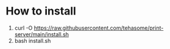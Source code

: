 # How to install
1. curl -O https://raw.githubusercontent.com/tehasome/print-server/main/install.sh
2. bash install.sh